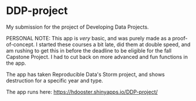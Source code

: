 DDP-project
===========

My submission for the project of Developing Data Projects.

PERSONAL NOTE: This app is *very* basic, and was purely made as a proof-of-concept. I started these courses a bit late, did them at double speed, and am rushing to get this in before the deadline to be eligible for the fall Capstone Project. I had to cut back on more advanced and fun functions in the app.

The app has taken Reproducible Data's Storm project, and shows destruction for a specific year and type.

The app runs here: https://hdooster.shinyapps.io/DDP-project/
